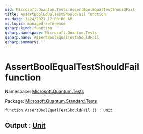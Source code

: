 ```yaml
---
uid: Microsoft.Quantum.Tests.AssertBoolEqualTestShouldFail
title: AssertBoolEqualTestShouldFail function
ms.date: 3/24/2021 12:00:00 AM
ms.topic: managed-reference
qsharp.kind: function
qsharp.namespace: Microsoft.Quantum.Tests
qsharp.name: AssertBoolEqualTestShouldFail
qsharp.summary: ''
---
```


# AssertBoolEqualTestShouldFail function

Namespace: [Microsoft.Quantum.Tests](xref:Microsoft.Quantum.Tests)

Package: [Microsoft.Quantum.Standard.Tests](https://nuget.org/packages/Microsoft.Quantum.Standard.Tests)




```qsharp
function AssertBoolEqualTestShouldFail () : Unit
```


## Output : [Unit](xref:microsoft.quantum.lang-ref.unit)

